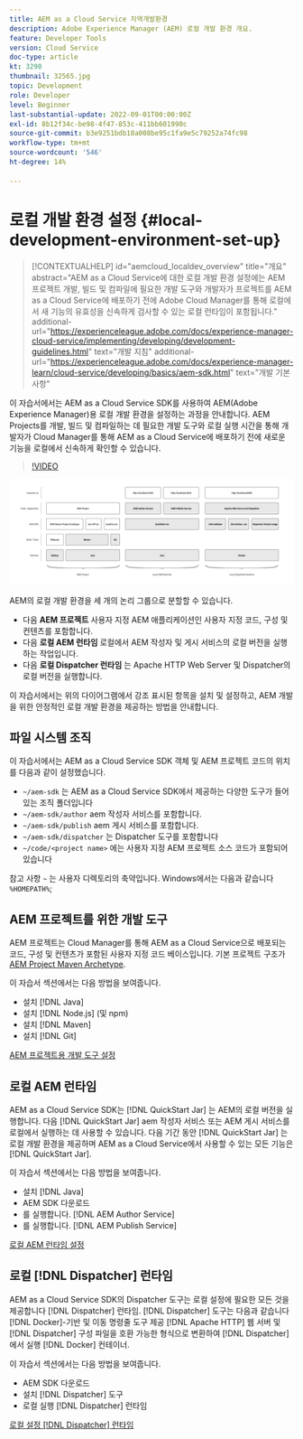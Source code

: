 ```yaml
---
title: AEM as a Cloud Service 지역개발환경
description: Adobe Experience Manager (AEM) 로컬 개발 환경 개요.
feature: Developer Tools
version: Cloud Service
doc-type: article
kt: 3290
thumbnail: 32565.jpg
topic: Development
role: Developer
level: Beginner
last-substantial-update: 2022-09-01T00:00:00Z
exl-id: 8b12f34c-be98-4f47-853c-411bb601990c
source-git-commit: b3e9251bdb18a008be95c1fa9e5c79252a74fc98
workflow-type: tm+mt
source-wordcount: '546'
ht-degree: 14%

---
```


# 로컬 개발 환경 설정 {#local-development-environment-set-up}

>[!CONTEXTUALHELP]
>id="aemcloud_localdev_overview"
>title="개요"
>abstract="AEM as a Cloud Service에 대한 로컬 개발 환경 설정에는 AEM 프로젝트 개발, 빌드 및 컴파일에 필요한 개발 도구와 개발자가 프로젝트를 AEM as a Cloud Service에 배포하기 전에 Adobe Cloud Manager를 통해 로컬에서 새 기능의 유효성을 신속하게 검사할 수 있는 로컬 런타임이 포함됩니다."
>additional-url="https://experienceleague.adobe.com/docs/experience-manager-cloud-service/implementing/developing/development-guidelines.html" text="개발 지침"
>additional-url="https://experienceleague.adobe.com/docs/experience-manager-learn/cloud-service/developing/basics/aem-sdk.html" text="개발 기본 사항"

이 자습서에서는 AEM as a Cloud Service SDK를 사용하여 AEM(Adobe Experience Manager)용 로컬 개발 환경을 설정하는 과정을 안내합니다. AEM Projects를 개발, 빌드 및 컴파일하는 데 필요한 개발 도구와 로컬 실행 시간을 통해 개발자가 Cloud Manager를 통해 AEM as a Cloud Service에 배포하기 전에 새로운 기능을 로컬에서 신속하게 확인할 수 있습니다.

>[!VIDEO](https://video.tv.adobe.com/v/32565?quality=12&learn=on)

![AEM as a Cloud Service 로컬 개발 환경 기술 스택](./assets/overview/aem-sdk-technology-stack.png)

AEM의 로컬 개발 환경을 세 개의 논리 그룹으로 분할할 수 있습니다.

+ 다음 __AEM 프로젝트__ 사용자 지정 AEM 애플리케이션인 사용자 지정 코드, 구성 및 컨텐츠를 포함합니다.
+ 다음 __로컬 AEM 런타임__ 로컬에서 AEM 작성자 및 게시 서비스의 로컬 버전을 실행하는 작업입니다.
+ 다음 __로컬 Dispatcher 런타임__ 는 Apache HTTP Web Server 및 Dispatcher의 로컬 버전을 실행합니다.

이 자습서에서는 위의 다이어그램에서 강조 표시된 항목을 설치 및 설정하고, AEM 개발을 위한 안정적인 로컬 개발 환경을 제공하는 방법을 안내합니다.

## 파일 시스템 조직

이 자습서에서는 AEM as a Cloud Service SDK 객체 및 AEM 프로젝트 코드의 위치를 다음과 같이 설정했습니다.

+ `~/aem-sdk` 는 AEM as a Cloud Service SDK에서 제공하는 다양한 도구가 들어 있는 조직 폴더입니다
+ `~/aem-sdk/author` aem 작성자 서비스를 포함합니다.
+ `~/aem-sdk/publish` aem 게시 서비스를 포함합니다.
+ `~/aem-sdk/dispatcher` 는 Dispatcher 도구를 포함합니다
+ `~/code/<project name>` 에는 사용자 지정 AEM 프로젝트 소스 코드가 포함되어 있습니다

참고 사항 `~` 는 사용자 디렉토리의 축약입니다. Windows에서는 다음과 같습니다 `%HOMEPATH%`;

## AEM 프로젝트를 위한 개발 도구

AEM 프로젝트는 Cloud Manager를 통해 AEM as a Cloud Service으로 배포되는 코드, 구성 및 컨텐츠가 포함된 사용자 지정 코드 베이스입니다. 기본 프로젝트 구조가 [AEM Project Maven Archetype](https://github.com/adobe/aem-project-archetype).

이 자습서 섹션에서는 다음 방법을 보여줍니다.

+  설치 [!DNL Java]
+ 설치 [!DNL Node.js] (및 npm)
+  설치 [!DNL Maven]
+  설치 [!DNL Git]

[AEM 프로젝트용 개발 도구 설정](./development-tools.md)

## 로컬 AEM 런타임

AEM as a Cloud Service SDK는 [!DNL QuickStart Jar] 는 AEM의 로컬 버전을 실행합니다. 다음 [!DNL QuickStart Jar] aem 작성자 서비스 또는 AEM 게시 서비스를 로컬에서 실행하는 데 사용할 수 있습니다. 다음 기간 동안 [!DNL QuickStart Jar] 는 로컬 개발 환경을 제공하며 AEM as a Cloud Service에서 사용할 수 있는 모든 기능은 [!DNL QuickStart Jar].

이 자습서 섹션에서는 다음 방법을 보여줍니다.

+  설치 [!DNL Java]
+ AEM SDK 다운로드
+ 를 실행합니다. [!DNL AEM Author Service]
+ 를 실행합니다. [!DNL AEM Publish Service]

[로컬 AEM 런타임 설정](./aem-runtime.md)

## 로컬 [!DNL Dispatcher] 런타임

AEM as a Cloud Service SDK의 Dispatcher 도구는 로컬 설정에 필요한 모든 것을 제공합니다 [!DNL Dispatcher] 런타임. [!DNL Dispatcher] 도구는 다음과 같습니다 [!DNL Docker]-기반 및 이동 명령줄 도구 제공 [!DNL Apache HTTP] 웹 서버 및 [!DNL Dispatcher] 구성 파일을 호환 가능한 형식으로 변환하여 [!DNL Dispatcher] 에서 실행 [!DNL Docker] 컨테이너.

이 자습서 섹션에서는 다음 방법을 보여줍니다.

+ AEM SDK 다운로드
+ 설치 [!DNL Dispatcher] 도구
+ 로컬 실행 [!DNL Dispatcher] 런타임

[로컬 설정 [!DNL Dispatcher] 런타임](./dispatcher-tools.md)
